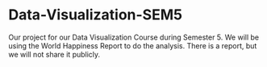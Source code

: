 # Data-Visualization-SEM5
Our project for our Data Visualization Course during Semester 5. We will be using the World Happiness Report to do the analysis. There is a report, but we will not share it publicly.
